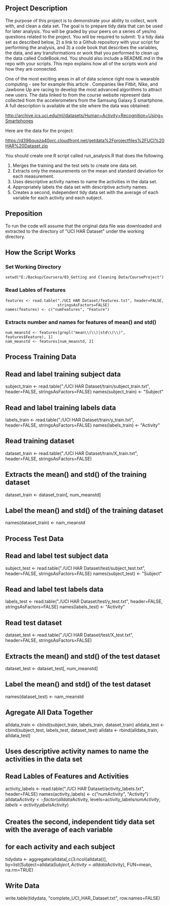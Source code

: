 ## Project Description

The purpose of this project is to demonstrate your ability to collect, work with, and clean a data set. The goal is to prepare tidy data that can be used for later analysis. You will be graded by your peers on a series of yes/no questions related to the project. You will be required to submit: 1) a tidy data set as described below, 2) a link to a Github repository with your script for performing the analysis, and 3) a code book that describes the variables, the data, and any transformations or work that you performed to clean up the data called CodeBook.md. You should also include a README.md in the repo with your scripts. This repo explains how all of the scripts work and how they are connected.

One of the most exciting areas in all of data science right now is wearable computing - see for example this article . Companies like Fitbit, Nike, and Jawbone Up are racing to develop the most advanced algorithms to attract new users. The data linked to from the course website represent data collected from the accelerometers from the Samsung Galaxy S smartphone. A full description is available at the site where the data was obtained:

http://archive.ics.uci.edu/ml/datasets/Human+Activity+Recognition+Using+Smartphones

Here are the data for the project:

https://d396qusza40orc.cloudfront.net/getdata%2Fprojectfiles%2FUCI%20HAR%20Dataset.zip

You should create one R script called run_analysis.R that does the following.

1. Merges the training and the test sets to create one data set.
2. Extracts only the measurements on the mean and standard deviation for each measurement.
3. Uses descriptive activity names to name the activities in the data set.
4. Appropriately labels the data set with descriptive activity names.
5. Creates a second, independent tidy data set with the average of each variable for each activity and each subject.

## Preposition
To run the code will assume that the original data file was downloaded and extracted to the directory of "UCI HAR Dataset" under the working directory.

## How the Script Works

### Set Working Directory
    setwd("E:/Backup/Coursera/03_Getting and Cleaning Data/CourseProject")

### Read Lables of Features
    features <- read.table("./UCI HAR Dataset/features.txt", header=FALSE,
                           stringsAsFactors=FALSE)
    names(features) <- c("numFeatures", "Feature")

### Extracts number and names for features of mean() and std()
    num_meanstd <- features[grepl("mean\\(\\)|std\\(\\)", features$Feature), 1]
    nam_meanstd <- features[num_meanstd, 2]

## Process Training Data
## Read and label training subject data
subject_train <- read.table("./UCI HAR Dataset/train/subject_train.txt", header=FALSE,
                            stringsAsFactors=FALSE)
names(subject_train) <- "Subject"
## Read and label training labels data
labels_train <- read.table("./UCI HAR Dataset/train/y_train.txt", header=FALSE,
                           stringsAsFactors=FALSE)
names(labels_train) <- "Activity"
## Read training dataset
dataset_train <- read.table("./UCI HAR Dataset/train/X_train.txt", header=FALSE,
                            stringsAsFactors=FALSE)
## Extracts the mean() and std() of the training dataset
dataset_train <- dataset_train[, num_meanstd]
## Label the mean() and std() of the training dataset
names(dataset_train) <- nam_meanstd


## Process Test Data
## Read and label test subject data
subject_test <- read.table("./UCI HAR Dataset/test/subject_test.txt", header=FALSE,
                           stringsAsFactors=FALSE)
names(subject_test) <- "Subject"
## Read and label test labels data
labels_test <- read.table("./UCI HAR Dataset/test/y_test.txt", header=FALSE,
                          stringsAsFactors=FALSE)
names(labels_test) <- "Activity"
## Read test dataset
dataset_test <- read.table("./UCI HAR Dataset/test/X_test.txt", header=FALSE,
                           stringsAsFactors=FALSE)
## Extracts the mean() and std() of the test dataset
dataset_test <- dataset_test[, num_meanstd]
## Label the mean() and std() of the test dataset
names(dataset_test) <- nam_meanstd

## Agregate All Data Together
alldata_train <- cbind(subject_train, labels_train, dataset_train)
alldata_test <- cbind(subject_test, labels_test, dataset_test)
alldata <- rbind(alldata_train, alldata_test)

## Uses descriptive activity names to name the activities in the data set
## Read Lables of Features and Activities
activity_labels <- read.table("./UCI HAR Dataset/activity_labels.txt", header=FALSE)
names(activity_labels) <- c("numActivity", "Activity")
alldata$Activity <- factor(alldata$Activity,
                           levels=activity_labels$numActivity,
                           labels=activity_labels$Activity)

## Creates the second, independent tidy data set with the average of each variable
## for each activity and each subject
tidydata <- aggregate(alldata[,c(3:ncol(alldata))],
                      by=list(Subject=alldata$Subject, Activity=alldata$Activity),
                      FUN=mean, na.rm=TRUE)

## Write Data
write.table(tidydata, "complete_UCI_HAR_Dataset.txt", row.names=FALSE)

